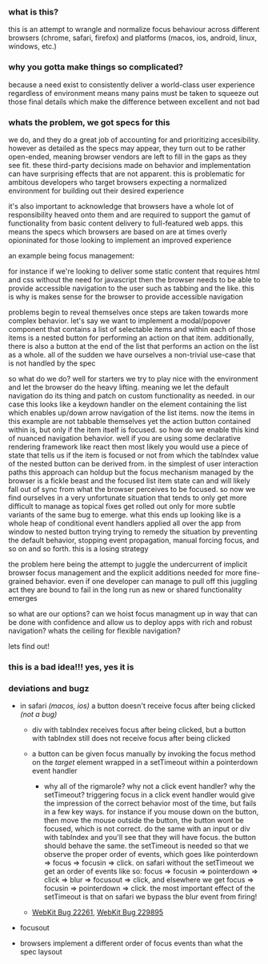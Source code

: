 ### what is this?

this is an attempt to wrangle and normalize focus behaviour across different browsers (chrome, safari, firefox) and platforms (macos, ios, android, linux, windows, etc.)

### why you gotta make things so complicated?

because a need exist to consistently deliver a world-class user experience regardless of environment means many pains must be taken to squeeze out those final details which make the difference between excellent and not bad

### whats the problem, we got specs for this

we do, and they do a great job of accounting for and prioritizing accesibility. however as detailed as the specs may appear, they turn out to be rather open-ended, meaning browser vendors are left to fill in the gaps as they see fit. these third-party decisions made on behavior and implementation can have surprising effects that are not apparent. this is problematic for ambitous developers who target browsers expecting a normalized environment for building out their desired experience

it's also important to acknowledge that browsers have a whole lot of responsibility heaved onto them and are required to support the gamut of functionality from basic content delivery to full-featured web apps. this means the specs which browsers are based on are at times overly opioninated for those looking to implement an improved experience

an example being focus management:

for instance if we're looking to deliver some static content that requires html and css without the need for javascript then the browser needs to be able to provide accessible navigation to the user such as tabbing and the like. this is why is makes sense for the browser to provide accessible navigation

problems begin to reveal themselves once steps are taken towards more complex behavior. let's say we want to implement a modal/popover component that contains a list of selectable items and within each of those items is a nested button for performing an action on that item. additionally, there is also a button at the end of the list that performs an action on the list as a whole. all of the sudden we have ourselves a non-trivial use-case that is not handled by the spec

so what do we do? well for starters we try to play nice with the environment and let the browser do the heavy lifting. meaning we let the default navigation do its thing and patch on custom functionality as needed. in our case this looks like a keydown handler on the element containing the list which enables up/down arrow navigation of the list items. now the items in this example are not tabbable themselves yet the action button contained within is, but only if the item itself is focused. so how do we enable this kind of nuanced navigation behavior. well if you are using some declarative rendering framework like react then most likely you would use a piece of state that tells us if the item is focused or not from which the tabIndex value of the nested button can be derived from. in the simplest of user interaction paths this approach can holdup but the focus mechanism managed by the browser is a fickle beast and the focused list item state can and will likely fall out of sync from what the browser perceives to be focused. so now we find ourselves in a very unfortunate situation that tends to only get more difficult to manage as topical fixes get rolled out only for more subtle variants of the same bug to emerge. what this ends up looking like is a whole heap of conditional event handlers applied all over the app from window to nested button trying trying to remedy the situation by preventing the default behavior, stopping event propagation, manual forcing focus, and so on and so forth. this is a losing strategy

the problem here being the attempt to juggle the undercurrent of implicit browser focus management and the explicit additions needed for more fine-grained behavior. even if one developer can manage to pull off this juggling act they are bound to fail in the long run as new or shared functionality emerges

so what are our options? can we hoist focus managment up in way that can be done with confidence and allow us to deploy apps with rich and robust navigation? whats the ceiling for flexible navigation? 

lets find out!

### this is a bad idea!!! yes, yes it is



### deviations and bugz

- in safari _(macos, ios)_ a button doesn't receive focus after being clicked _(not a bug)_ 

  - div with tabIndex receives focus after being clicked, but a button with tabIndex still does not receive focus after being clicked

  - a button can be given focus manually by invoking the focus method on the _target_ element wrapped in a setTimeout within a pointerdown event handler

    - why all of the rigmarole? why not a click event handler? why the setTimeout? triggering focus in a click event handler would give the impression of the correct behavior most of the time, but fails in a few key ways. for instance if you mouse down on the button, then move the mouse outside the button, the button wont be focused, which is not correct. do the same with an input or div with tabIndex and you'll see that they will have focus. the button should behave the same. the setTimeout is needed so that we observe the proper order of events, which goes like pointerdown => focus => focusin => click. on safari without the setTimeout we get an order of events like so: focus => focusin => pointerdown => click => blur => focusout => click, and elsewhere we get focus => focusin => pointerdown => click. the most important effect of the setTimeout is that on safari we bypass the blur event from firing! 

  - [WebKit Bug 22261](https://bugs.webkit.org/show_bug.cgi?id=22261#c68), [WebKit Bug 229895](https://bugs.webkit.org/show_bug.cgi?id=229895)

- focusout

- browsers implement a different order of focus events than what the spec laysout